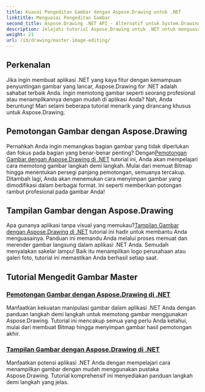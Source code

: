 ```yaml
---
title: Kuasai Pengeditan Gambar dengan Aspose.Drawing untuk .NET
linktitle: Menguasai Pengeditan Gambar
second_title: Aspose.Drawing .NET API - Alternatif untuk System.Drawing.Common
description: Jelajahi tutorial Aspose.Drawing untuk .NET untuk menguasai pengeditan gambar, pemotongan, dan tampilan dalam aplikasi .NET dengan panduan langkah demi langkah.
weight: 21
url: /id/drawing/master-image-editing/
---
```

## Perkenalan

Jika ingin membuat aplikasi .NET yang kaya fitur dengan kemampuan penyuntingan gambar yang lancar, Aspose.Drawing for .NET adalah sahabat terbaik Anda. Ingin memotong gambar seperti seorang profesional atau menampilkannya dengan mudah di aplikasi Anda? Nah, Anda beruntung! Mari selami beberapa tutorial menarik yang dirancang khusus untuk Aspose.Drawing.

## Pemotongan Gambar dengan Aspose.Drawing  
 Pernahkah Anda ingin memangkas bagian gambar yang tidak diperlukan dan fokus pada bagian yang benar-benar penting? Dengan[Pemotongan Gambar dengan Aspose.Drawing di .NET](./image-cropping/) tutorial ini, Anda akan mempelajari cara memotong gambar langkah demi langkah. Mulai dari memuat Bitmap hingga menentukan persegi panjang pemotongan, semuanya tercakup. Ditambah lagi, Anda akan menemukan cara menyimpan gambar yang dimodifikasi dalam berbagai format. Ini seperti memberikan potongan rambut profesional pada gambar Anda!  

## Tampilan Gambar dengan Aspose.Drawing  
 Apa gunanya aplikasi tanpa visual yang memukau?[Tampilan Gambar dengan Aspose.Drawing di .NET](./image-display/) tutorial ini hadir untuk membantu Anda menguasainya. Panduan ini memandu Anda melalui proses memuat dan merender gambar langsung dalam aplikasi .NET Anda. Semudah menyalakan sakelar lampu! Baik itu menampilkan logo perusahaan atau galeri foto, tutorial ini memastikan Anda berhasil setiap saat.
  
## Tutorial Mengedit Gambar Master
### [Pemotongan Gambar dengan Aspose.Drawing di .NET](./image-cropping/)
Manfaatkan kekuatan manipulasi gambar dalam aplikasi .NET Anda dengan panduan langkah demi langkah untuk memotong gambar menggunakan Aspose.Drawing. Tutorial ini mencakup semua yang perlu Anda ketahui, mulai dari membuat Bitmap hingga menyimpan gambar hasil pemotongan akhir.
### [Tampilan Gambar dengan Aspose.Drawing di .NET](./image-display/)
Manfaatkan potensi aplikasi .NET Anda dengan mempelajari cara menampilkan gambar dengan mudah menggunakan pustaka Aspose.Drawing. Tutorial komprehensif ini menyediakan panduan langkah demi langkah yang jelas.